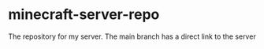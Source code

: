 # minecraft-server-repo
The repository for my server. The main branch has a direct link to the server
